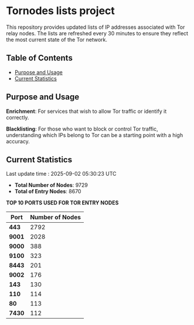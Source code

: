 # Tornodes lists project

This repository provides updated lists of IP addresses associated with Tor relay nodes. The lists are refreshed every 30 minutes to ensure they reflect the most current state of the Tor network.

## Table of Contents

- [Purpose and Usage](#purpose-and-usage)
- [Current Statistics](#current-statistics)


## Purpose and Usage

**Enrichment**: For services that wish to allow Tor traffic or identify it correctly.

**Blacklisting**: For those who want to block or control Tor traffic, understanding which IPs belong to Tor can be a starting point with a high accuracy.

## Current Statistics

Last update time : 2025-09-02 05:30:23 UTC

- **Total Number of Nodes**: 9729
- **Total of Entry Nodes**: 8670

**TOP 10 PORTS USED FOR TOR ENTRY NODES**

| **Port** | **Number of Nodes** |
|------|-----------------|
| **443**   | 2792  |
| **9001**   | 2028  |
| **9000**   | 388  |
| **9100**   | 323  |
| **8443**   | 201  |
| **9002**   | 176  |
| **143**   | 130  |
| **110**   | 114  |
| **80**   | 113  |
| **7430**   | 112  |

